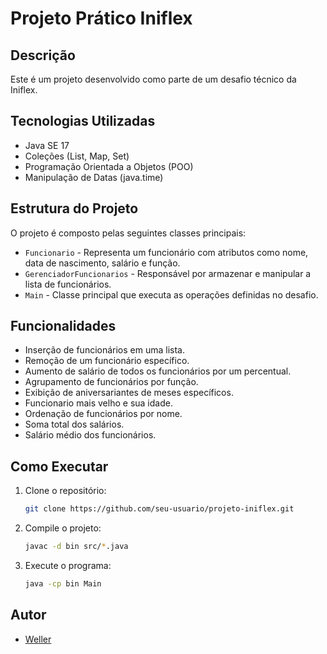 # Projeto Prático Iniflex

## Descrição
Este é um projeto desenvolvido como parte de um desafio técnico da Iniflex.

## Tecnologias Utilizadas
- Java SE 17
- Coleções (List, Map, Set)
- Programação Orientada a Objetos (POO)
- Manipulação de Datas (java.time)

## Estrutura do Projeto
O projeto é composto pelas seguintes classes principais:

- `Funcionario` - Representa um funcionário com atributos como nome, data de nascimento, salário e função.
- `GerenciadorFuncionarios` - Responsável por armazenar e manipular a lista de funcionários.
- `Main` - Classe principal que executa as operações definidas no desafio.

## Funcionalidades
- Inserção de funcionários em uma lista.
- Remoção de um funcionário específico.
- Aumento de salário de todos os funcionários por um percentual.
- Agrupamento de funcionários por função.
- Exibição de aniversariantes de meses específicos.
- Funcionario mais velho e sua idade.
- Ordenação de funcionários por nome.
- Soma total dos salários.
- Salário médio dos funcionários.

## Como Executar
1. Clone o repositório:
   ```sh
   git clone https://github.com/seu-usuario/projeto-iniflex.git
   ```
2. Compile o projeto:
   ```sh
   javac -d bin src/*.java
   ```
3. Execute o programa:
   ```sh
   java -cp bin Main
   ```

## Autor
- [Weller](https://github.com/seu-usuario)

